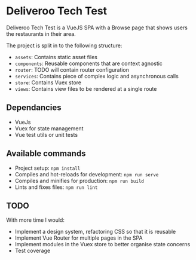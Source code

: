 # Deliveroo Tech Test
Deliveroo Tech Test is a VueJS SPA with a Browse page that shows users the restaurants in their area.

The project is split in to the following structure:
- `assets`: Contains static asset files
- `components`: Reusable components that are context agnostic
- `router`: TODO will contain router configuration
- `services`: Contains piece of complex logic and asynchronous calls
- `store`: Contains Vuex store
- `views`: Contains view files to be rendered at a single route

## Dependancies
- VueJs
- Vuex for state management
- Vue  test utils or unit tests

## Available commands
- Project setup: `npm install`
- Compiles and hot-reloads for development: `npm run serve`
- Compiles and minifies for production: `npm run build`
- Lints and fixes files: `npm run lint`

## TODO
With more time I would:
- Implement a design system, refactoring CSS so that it is reusable
- Implement Vue Router for multiple pages in the SPA
- Implement modules in the Vuex store to better organise state concerns
- Test coverage 
